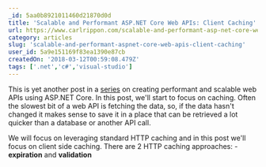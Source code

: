```yaml
---
_id: 5aa0b8921011460d21870d0d
title: 'Scalable and Performant ASP.NET Core Web APIs: Client Caching'
url: https://www.carlrippon.com/scalable-and-performant-asp-net-core-web-apis-client-caching/
category: articles
slug: 'scalable-and-performant-aspnet-core-web-apis-client-caching'
user_id: 5a9e151169f83ea1390e87cb
createdOn: '2018-03-12T00:59:08.479Z'
tags: ['.net','c#','visual-studio']
---
```




This is yet another post in a <a href='https://www.carlrippon.com/scalable-and-performant-asp-net-core-web-apis-introduction/' target='blank'>series</a> on creating performant and scalable web APIs using ASP.NET Core. In this post, we'll start to focus on caching. Often the slowest bit of a web API is fetching the data, so, if the data hasn't changed it makes sense to save it in a place that can be retrieved a lot quicker than a database or another API call.

We will focus on leveraging standard HTTP caching and in this post we'll focus on client side caching. There are 2 HTTP caching approaches: - <strong>expiration</strong> and <strong>validation</strong> 
